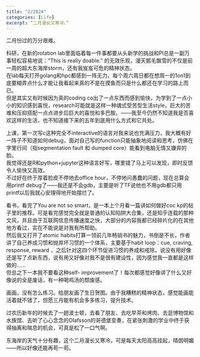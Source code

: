 ```yaml
---
title: "2/2024"
categories: [Life]
excerpt: “二月漫长又寒冷。”
---
```


二月份过的万分艰难。  
  
科研，在新的rotation lab里面临着每一件事都要从头新学的挑战和PI总是一副万事轻松容易地说：“This is really doable.” 的无效乐观，漫天鹅毛飘雪的不仅是前一周的超大东海岸storm，还有我岌岌可危的精神状态。  
在lab每天打开golang和hpc都感到一阵无力，每个周六周日都在想周一的1on1到底要糊弄点什么才能让我看起来真的不是在摸鱼而只是什么都还在学习的路上而已。  
但是其实又有时候因为真的coding co出了一点东西而感到愉快，为学到了一点小小的知识感到喜悦，research可能就是这样一种魂式受苦型生活style，巨大的苦难和压抑搭配一点点进步后巨大的喜悦和多巴胺。——我至今仍然不知道我是否喜欢这样的生活，也不知道接下来的五年到底用什么方式和它共处。  

上课，第一次写c这种完全不interactive的语言对我来说也充满压力，我大概有好一阵子不知道如何debug，面对自己写的function只能抽象地阅读和思考，仿佛在字里行间（指segmentation fault 和 dumped core）能看到电脑无情又嫌弃的脸。  
我觉得还是R和python+jupyter这种语言好写，哪里错了马上可以发现，即时反馈令人愉快又高效。  
不过好在终于厚着脸皮不停地去office hour，不停地问愚蠢的问题，现在总算会用printf debug了——我还是不会gdb，主要是听了TF说他也不用gdb都只用printf以后我就心安理得地开始摆烂了。  
  
看书，看完了You are not so smart，是一本上个月看一篇讲如何做好coc kp的帖子里的推荐。可是看完感觉完全就是普通的认知陷阱大合集，还是知乎连载的那种文风，并且由于互联网信息传播速度之快，大部分的内容我都已经碎片化的在其他地方看过，实在不能说是对我有所帮助。  
然后我又打开了atomic habits打算一领前几年畅销书的魅力，书倒是不长，作者讲了自己养成习惯和抛弃坏习惯的一个体系，主要基于habit loop：cue, craving, response, reward ，之后针对这四个环节促进习惯的养成和戒除。说没有用好像还是写了点新东西，说有用又好像对我不是很有建设性，因为感觉我一直都是这样做的……  
但总之下一本我不要看这种self- improvement了！每次都感觉好像讲了什么又好像说的全是废话，有一种喝鸡汤的颓废感。  

画画，没有怎么练习。给朋友画了生日贺图。由于我糟糕的精神状态，感觉能画能活着就不错了，但愿三月能有机会多多练习，提升技术。

过农历新年的时候去了一趟波士顿，去看了朋友、去吃早茶和烤肉、去逛博物馆和水族馆、去听了心心念念的Olafsson的哥德堡变奏，在紧张刺激的学业中终于获得抽离和喘息的机会，可真是松了一口气啊。  
  
东海岸的天气十分有趣，这个二月漫长又寒冷，可是每天太阳高高挂起，晴朗明媚——所以好像还能再苟一苟。